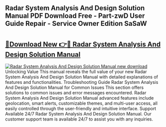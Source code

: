 ## Radar System Analysis And Design Solution Manual PDF Download Free - Part-zwD User Guide Repair - Service Owner Edition SaSaW

# <h2><a href="http://bc8473.oget.top/?id=Radar+System+Analysis+And+Design+Solution+Manual">🔗Download New 👉🔴 Radar System Analysis And Design Solution Manual</a></h2>

[![Radar System Analysis And Design Solution Manual new download](https://i.imgur.com/5g1atiW.png)](http://bc8473.oget.top/?id=Radar+System+Analysis+And+Design+Solution+Manual)
Unlocking Value This manual reveals the full value of your new Radar System Analysis And Design Solution Manual with detailed explanations of features and functionalities. Troubleshooting Guide Radar System Analysis And Design Solution Manual for Common Issues This section offers solutions to common issues and error messages encountered. Radar System Analysis And Design Solution Manual advanced features include geolocation, smart alerts, customizable themes, and multi-user access, all easily controlled through the user-friendly and intuitive interface. Support Available 24/7 Radar System Analysis And Design Solution Manual. Our customer support team is available 24/7 to assist you with any inquiries.
